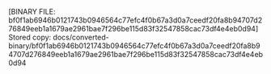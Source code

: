 [BINARY FILE: bf0f1ab6946b0121743b0946564c77efc4f0b67a3d0a7ceedf20fa8b94707d276849eeb1a1679ae2961bae7f296be115d83f32547858cac73df4e4eb0d94]
Stored copy: docs/converted-binary/bf0f1ab6946b0121743b0946564c77efc4f0b67a3d0a7ceedf20fa8b94707d276849eeb1a1679ae2961bae7f296be115d83f32547858cac73df4e4eb0d94
